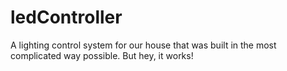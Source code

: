 ledController
=============
A lighting control system for our house that was built in the most complicated way possible. But hey, it works!
